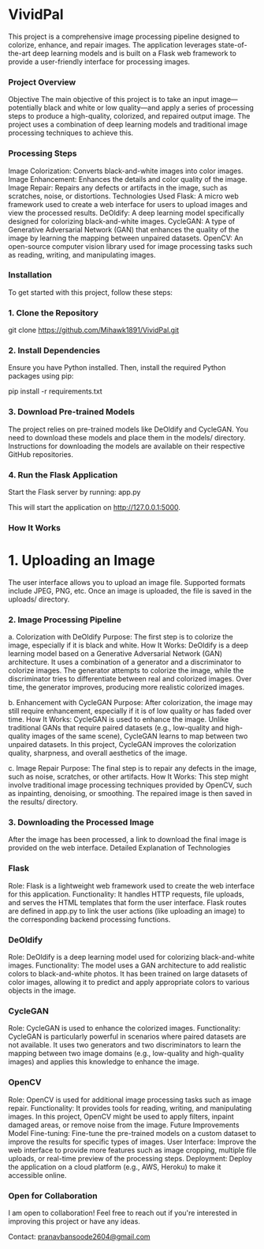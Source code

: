 # VividPal
This project is a comprehensive image processing pipeline designed to colorize, enhance, and repair images. The application leverages state-of-the-art deep learning models and is built on a Flask web framework to provide a user-friendly interface for processing images.

### Project Overview
Objective
The main objective of this project is to take an input image—potentially black and white or low quality—and apply a series of processing steps to produce a high-quality, colorized, and repaired output image. The project uses a combination of deep learning models and traditional image processing techniques to achieve this.

### Processing Steps
Image Colorization: Converts black-and-white images into color images.
Image Enhancement: Enhances the details and color quality of the image.
Image Repair: Repairs any defects or artifacts in the image, such as scratches, noise, or distortions.
Technologies Used
Flask: A micro web framework used to create a web interface for users to upload images and view the processed results.
DeOldify: A deep learning model specifically designed for colorizing black-and-white images.
CycleGAN: A type of Generative Adversarial Network (GAN) that enhances the quality of the image by learning the mapping between unpaired datasets.
OpenCV: An open-source computer vision library used for image processing tasks such as reading, writing, and manipulating images.

### Installation
To get started with this project, follow these steps:

### 1. Clone the Repository

git clone https://github.com/Mihawk1891/VividPal.git 

### 2. Install Dependencies
Ensure you have Python installed. Then, install the required Python packages using pip:

pip install -r requirements.txt

### 3. Download Pre-trained Models
The project relies on pre-trained models like DeOldify and CycleGAN. You need to download these models and place them in the models/ directory. Instructions for downloading the models are available on their respective GitHub repositories.

### 4. Run the Flask Application
Start the Flask server by running:
app.py

This will start the application on http://127.0.0.1:5000.

### How It Works
# 1. Uploading an Image
The user interface allows you to upload an image file. Supported formats include JPEG, PNG, etc.
Once an image is uploaded, the file is saved in the uploads/ directory.

### 2. Image Processing Pipeline
a. Colorization with DeOldify
Purpose: The first step is to colorize the image, especially if it is black and white.
How It Works: DeOldify is a deep learning model based on a Generative Adversarial Network (GAN) architecture. It uses a combination of a generator and a discriminator to colorize images. The generator attempts to colorize the image, while the discriminator tries to differentiate between real and colorized images. Over time, the generator improves, producing more realistic colorized images.

b. Enhancement with CycleGAN
Purpose: After colorization, the image may still require enhancement, especially if it is of low quality or has faded over time.
How It Works: CycleGAN is used to enhance the image. Unlike traditional GANs that require paired datasets (e.g., low-quality and high-quality images of the same scene), CycleGAN learns to map between two unpaired datasets. In this project, CycleGAN improves the colorization quality, sharpness, and overall aesthetics of the image.

c. Image Repair
Purpose: The final step is to repair any defects in the image, such as noise, scratches, or other artifacts.
How It Works: This step might involve traditional image processing techniques provided by OpenCV, such as inpainting, denoising, or smoothing. The repaired image is then saved in the results/ directory.

### 3. Downloading the Processed Image
After the image has been processed, a link to download the final image is provided on the web interface.
Detailed Explanation of Technologies

### Flask
Role: Flask is a lightweight web framework used to create the web interface for this application.
Functionality: It handles HTTP requests, file uploads, and serves the HTML templates that form the user interface. Flask routes are defined in app.py to link the user actions (like uploading an image) to the corresponding backend processing functions.

### DeOldify
Role: DeOldify is a deep learning model used for colorizing black-and-white images.
Functionality: The model uses a GAN architecture to add realistic colors to black-and-white photos. It has been trained on large datasets of color images, allowing it to predict and apply appropriate colors to various objects in the image.

### CycleGAN
Role: CycleGAN is used to enhance the colorized images.
Functionality: CycleGAN is particularly powerful in scenarios where paired datasets are not available. It uses two generators and two discriminators to learn the mapping between two image domains (e.g., low-quality and high-quality images) and applies this knowledge to enhance the image.

### OpenCV
Role: OpenCV is used for additional image processing tasks such as image repair.
Functionality: It provides tools for reading, writing, and manipulating images. In this project, OpenCV might be used to apply filters, inpaint damaged areas, or remove noise from the image.
Future Improvements
Model Fine-tuning: Fine-tune the pre-trained models on a custom dataset to improve the results for specific types of images.
User Interface: Improve the web interface to provide more features such as image cropping, multiple file uploads, or real-time preview of the processing steps.
Deployment: Deploy the application on a cloud platform (e.g., AWS, Heroku) to make it accessible online.

### Open for Collaboration
I am open to collaboration! Feel free to reach out if you're interested in improving this project or have any ideas.

Contact: pranavbansoode2604@gmail.com
